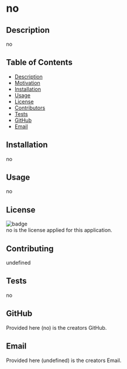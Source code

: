 
<h1>no</h1>

## Description
no
## Table of Contents
- [Description](#description)
- [Motivation](#motivation)
- [Installation](#installation)
- [Usage](#usage)
- [License](#license)
- [Contributors](#contributors)
- [Tests](#tests)
- [GitHub](#githubUsername)
- [Email](#email)
## Installation
no
## Usage
no
## License
![badge](https://img.shields.io/badge/license-no-brightgreen)
<br />
no is the license applied for this application. 
## Contributing
undefined
## Tests
no
## GitHub
Provided here (no) is the creators GitHub.
## Email
Provided here (undefined) is the creators Email.